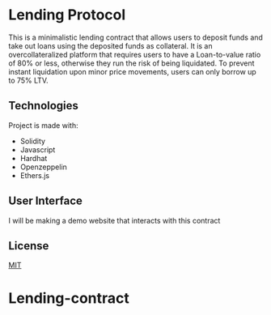 # Lending Protocol

This is a minimalistic lending contract that allows users to deposit funds
and take out loans using the deposited funds as collateral. It is an overcollateralized platform that requires users to have a Loan-to-value ratio of 80% or less, otherwise they run the risk of being liquidated. To prevent instant liquidation upon minor price movements, users can only borrow up to 75% LTV.

## Technologies

Project is made with:

-   Solidity
-   Javascript
-   Hardhat
-   Openzeppelin
-   Ethers.js

## User Interface

I will be making a demo website that interacts with this contract

## License

[MIT](https://choosealicense.com/licenses/mit/)
# Lending-contract
